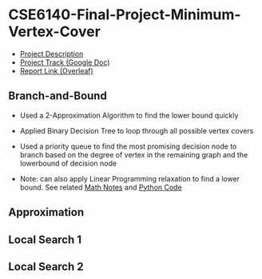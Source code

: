 # CSE6140-Final-Project-Minimum-Vertex-Cover

* [Project Description](https://github.com/sliao7/CSE6140-Final-Project-Minimum-Vertex-Cover/blob/main/ProjectDescription.pdf) 
* [Project Track (Google Doc)](https://docs.google.com/document/d/1JsIHct9oHIeVAoM40PQAYM0Gm56RJXrTna-X_DkEBg4/edit?usp=sharing)
* [Report Link (Overleaf)](https://www.overleaf.com/6949346528jtzqvdvtbthy)


## Branch-and-Bound 
* Used a 2-Approximation Algorithm to find the lower bound quickly
* Applied Binary Decision Tree to loop through all possible vertex covers
* Used a priority queue to find the most promising decision node to branch based on the degree of vertex in the remaining graph and the lowerbound of decision node

* Note: can also apply Linear Programming relaxation to find a lower bound. See related [ Math Notes](http://theory.stanford.edu/~trevisan/cs261/lecture07.pdf) and [ Python Code](https://realpython.com/linear-programming-python/)

## Approximation 

## Local Search 1

## Local Search 2
